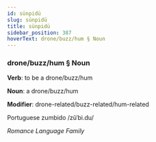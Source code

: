 ```yaml
---
id: sünpidü
slug: sünpidü
title: sünpidü
sidebar_position: 387
hoverText: drone/buzz/hum § Noun
---
```


### drone/buzz/hum § Noun

**Verb**: to be a drone/buzz/hum

**Noun**: a drone/buzz/hum

**Modifier**: drone-related/buzz-related/hum-related

Portuguese zumbido /zũˈbi.du/

*Romance Language Family*